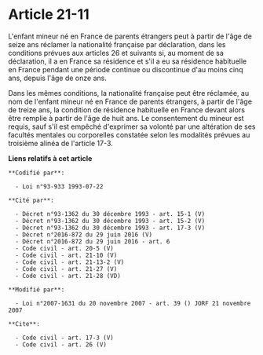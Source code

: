 # Article 21-11

L'enfant mineur né en France de parents étrangers peut à partir de l'âge de seize ans réclamer la nationalité française par
déclaration, dans les conditions prévues aux articles 26 et suivants si, au moment de sa déclaration, il a en France sa
résidence et s'il a eu sa résidence habituelle en France pendant une période continue ou discontinue d'au moins cinq ans,
depuis l'âge de onze ans. 

Dans les mêmes conditions, la nationalité française peut être réclamée, au nom de l'enfant mineur né en France de parents
étrangers, à partir de l'âge de treize ans, la condition de résidence habituelle en France devant alors être remplie à partir
de l'âge de huit ans. Le consentement du mineur est requis, sauf s'il est empêché d'exprimer sa volonté par une altération de
ses facultés mentales ou corporelles constatée selon les modalités prévues au troisième alinéa de l'article 17-3.

**Liens relatifs à cet article**

	**Codifié par**:

	  - Loi n°93-933 1993-07-22

	**Cité par**:

	  - Décret n°93-1362 du 30 décembre 1993 - art. 15-1 (V)
	  - Décret n°93-1362 du 30 décembre 1993 - art. 15-2 (V)
	  - Décret n°93-1362 du 30 décembre 1993 - art. 17-3 (V)
	  - Décret n°2016-872 du 29 juin 2016 (V)
	  - Décret n°2016-872 du 29 juin 2016 - art. 6
	  - Code civil - art. 20-5 (V)
	  - Code civil - art. 21-10 (V)
	  - Code civil - art. 21-13-2 (V)
	  - Code civil - art. 21-27 (V)
	  - Code civil - art. 21-28 (VD)

	**Modifié par**:

	  - Loi n°2007-1631 du 20 novembre 2007 - art. 39 () JORF 21 novembre 2007

	**Cite**:

	  - Code civil - art. 17-3 (V)
	  - Code civil - art. 26 (V)
